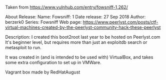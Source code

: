 Taken from https://www.vulnhub.com/entry/fowsniff-1,262/ 

About Release:
    Name: Fowsniff: 1
    Date release: 27 Sep 2018
    Author: berzerk0
    Series: Fowsniff
    Web page: https://www.peerlyst.com/posts/ctf-virtual-machines-created-by-the-peerlyst-community-hack-these-peerlyst

Description:
I created this boot2root last year to be hosted on Peerlyst.com It's beginner level, but requires more than just an exploitdb search or metasploit to run.

It was created in (and is intended to be used with) VirtualBox, and takes some extra configuration to set up in VMWare.

Vagrant box made by RedHatAugust
